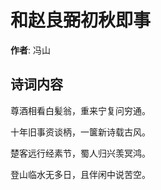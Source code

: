 # 和赵良弼初秋即事

**作者**: 冯山

## 诗词内容

尊酒相看白髪翁，重来宁复问穷通。

十年旧事资谈柄，一箧新诗载古风。

楚客远行经素节，蜀人归兴羡冥鸿。

登山临水无多日，且伴闲中说苦空。

